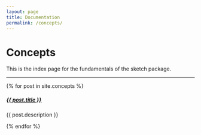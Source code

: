 ```yaml
---
layout: page
title: Documentation
permalink: /concepts/
---
```


# Concepts

This is the index page for the fundamentals of the sketch package.

<div class="section-index">
    <hr class="panel-line">
    {% for post in site.concepts  %}        
    <div class="entry">
    <h5><a href="{{ post.url | prepend: site.baseurl }}">{{ post.title }}</a></h5>
    <p>{{ post.description }}</p>
    </div>{% endfor %}
</div>
